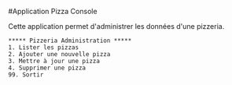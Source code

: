 #Application Pizza Console

Cette application permet d'administrer les données d'une pizzeria.

```
***** Pizzeria Administration *****
1. Lister les pizzas
2. Ajouter une nouvelle pizza
3. Mettre à jour une pizza
4. Supprimer une pizza
99. Sortir
```
